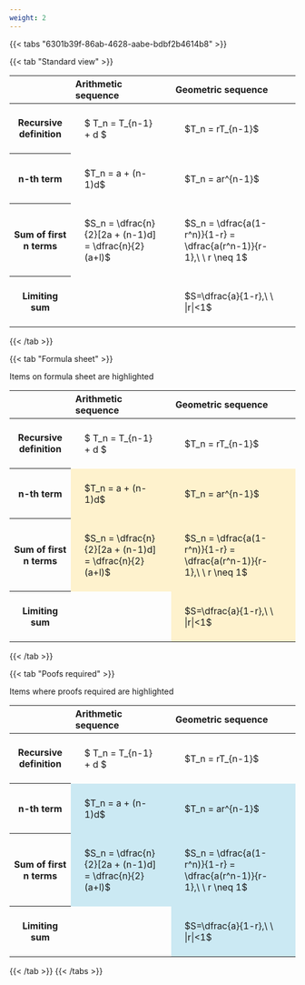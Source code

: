 ```yaml
---
weight: 2
---
```


{{< tabs "6301b39f-86ab-4628-aabe-bdbf2b4614b8" >}}

{{< tab "Standard view" >}}

<style type="text/css">
#T_8caf9 th.col_heading {
  text-align: left;
  font-size: 1em;
}
#T_8caf9 td {
  text-align: left;
  font-size: 1em;
  padding: 1.5em;
}
</style>
<table id="T_8caf9">
  <thead>
    <tr>
      <th class="blank level0" >&nbsp;</th>
      <th id="T_8caf9_level0_col0" class="col_heading level0 col0" >Arithmetic sequence</th>
      <th id="T_8caf9_level0_col1" class="col_heading level0 col1" >Geometric sequence</th>
    </tr>
  </thead>
  <tbody>
    <tr>
      <th id="T_8caf9_level0_row0" class="row_heading level0 row0" >Recursive definition</th>
      <td id="T_8caf9_row0_col0" class="data row0 col0" >$ T_n = T_{n-1} + d $</td>
      <td id="T_8caf9_row0_col1" class="data row0 col1" >$T_n = rT_{n-1}$</td>
    </tr>
    <tr>
      <th id="T_8caf9_level0_row1" class="row_heading level0 row1" >n-th term</th>
      <td id="T_8caf9_row1_col0" class="data row1 col0" >$T_n = a + (n-1)d$</td>
      <td id="T_8caf9_row1_col1" class="data row1 col1" >$T_n = ar^{n-1}$</td>
    </tr>
    <tr>
      <th id="T_8caf9_level0_row2" class="row_heading level0 row2" >Sum of first n terms</th>
      <td id="T_8caf9_row2_col0" class="data row2 col0" >$S_n = \dfrac{n}{2}[2a + (n-1)d] = \dfrac{n}{2}(a+l)$</td>
      <td id="T_8caf9_row2_col1" class="data row2 col1" >$S_n = \dfrac{a(1-r^n)}{1-r} = \dfrac{a(r^n-1)}{r-1},\ \  r \neq 1$</td>
    </tr>
    <tr>
      <th id="T_8caf9_level0_row3" class="row_heading level0 row3" >Limiting sum</th>
      <td id="T_8caf9_row3_col0" class="data row3 col0" ></td>
      <td id="T_8caf9_row3_col1" class="data row3 col1" >$S=\dfrac{a}{1-r},\ \ |r|<1$</td>
    </tr>
  </tbody>
</table>
{{< /tab >}}

{{< tab "Formula sheet" >}}

Items on formula sheet are highlighted 
<br>
<style type="text/css">
#T_06f75 th.col_heading {
  text-align: left;
  font-size: 1em;
}
#T_06f75 td {
  text-align: left;
  font-size: 1em;
  padding: 1.5em;
}
#T_06f75_row0_col0, #T_06f75_row0_col1, #T_06f75_row3_col0 {
  background-color: rgba(0,0,0,0);
}
#T_06f75_row1_col0, #T_06f75_row1_col1, #T_06f75_row2_col0, #T_06f75_row2_col1, #T_06f75_row3_col1 {
  background-color: rgba(255,194,10, 0.2);
}
</style>
<table id="T_06f75">
  <thead>
    <tr>
      <th class="blank level0" >&nbsp;</th>
      <th id="T_06f75_level0_col0" class="col_heading level0 col0" >Arithmetic sequence</th>
      <th id="T_06f75_level0_col1" class="col_heading level0 col1" >Geometric sequence</th>
    </tr>
  </thead>
  <tbody>
    <tr>
      <th id="T_06f75_level0_row0" class="row_heading level0 row0" >Recursive definition</th>
      <td id="T_06f75_row0_col0" class="data row0 col0" >$ T_n = T_{n-1} + d $</td>
      <td id="T_06f75_row0_col1" class="data row0 col1" >$T_n = rT_{n-1}$</td>
    </tr>
    <tr>
      <th id="T_06f75_level0_row1" class="row_heading level0 row1" >n-th term</th>
      <td id="T_06f75_row1_col0" class="data row1 col0" >$T_n = a + (n-1)d$</td>
      <td id="T_06f75_row1_col1" class="data row1 col1" >$T_n = ar^{n-1}$</td>
    </tr>
    <tr>
      <th id="T_06f75_level0_row2" class="row_heading level0 row2" >Sum of first n terms</th>
      <td id="T_06f75_row2_col0" class="data row2 col0" >$S_n = \dfrac{n}{2}[2a + (n-1)d] = \dfrac{n}{2}(a+l)$</td>
      <td id="T_06f75_row2_col1" class="data row2 col1" >$S_n = \dfrac{a(1-r^n)}{1-r} = \dfrac{a(r^n-1)}{r-1},\ \  r \neq 1$</td>
    </tr>
    <tr>
      <th id="T_06f75_level0_row3" class="row_heading level0 row3" >Limiting sum</th>
      <td id="T_06f75_row3_col0" class="data row3 col0" ></td>
      <td id="T_06f75_row3_col1" class="data row3 col1" >$S=\dfrac{a}{1-r},\ \ |r|<1$</td>
    </tr>
  </tbody>
</table>
{{< /tab >}}

{{< tab "Poofs required" >}}

Items where proofs required are highlighted 
<br>
<style type="text/css">
#T_ee2e1 th.col_heading {
  text-align: left;
  font-size: 1em;
}
#T_ee2e1 td {
  text-align: left;
  font-size: 1em;
  padding: 1.5em;
}
#T_ee2e1_row0_col0, #T_ee2e1_row0_col1, #T_ee2e1_row3_col0 {
  background-color: rgba(0,0,0,0);
}
#T_ee2e1_row1_col0, #T_ee2e1_row1_col1, #T_ee2e1_row2_col0, #T_ee2e1_row2_col1, #T_ee2e1_row3_col1 {
  background-color: rgba(0,150,200, 0.2);
}
</style>
<table id="T_ee2e1">
  <thead>
    <tr>
      <th class="blank level0" >&nbsp;</th>
      <th id="T_ee2e1_level0_col0" class="col_heading level0 col0" >Arithmetic sequence</th>
      <th id="T_ee2e1_level0_col1" class="col_heading level0 col1" >Geometric sequence</th>
    </tr>
  </thead>
  <tbody>
    <tr>
      <th id="T_ee2e1_level0_row0" class="row_heading level0 row0" >Recursive definition</th>
      <td id="T_ee2e1_row0_col0" class="data row0 col0" >$ T_n = T_{n-1} + d $</td>
      <td id="T_ee2e1_row0_col1" class="data row0 col1" >$T_n = rT_{n-1}$</td>
    </tr>
    <tr>
      <th id="T_ee2e1_level0_row1" class="row_heading level0 row1" >n-th term</th>
      <td id="T_ee2e1_row1_col0" class="data row1 col0" >$T_n = a + (n-1)d$</td>
      <td id="T_ee2e1_row1_col1" class="data row1 col1" >$T_n = ar^{n-1}$</td>
    </tr>
    <tr>
      <th id="T_ee2e1_level0_row2" class="row_heading level0 row2" >Sum of first n terms</th>
      <td id="T_ee2e1_row2_col0" class="data row2 col0" >$S_n = \dfrac{n}{2}[2a + (n-1)d] = \dfrac{n}{2}(a+l)$</td>
      <td id="T_ee2e1_row2_col1" class="data row2 col1" >$S_n = \dfrac{a(1-r^n)}{1-r} = \dfrac{a(r^n-1)}{r-1},\ \  r \neq 1$</td>
    </tr>
    <tr>
      <th id="T_ee2e1_level0_row3" class="row_heading level0 row3" >Limiting sum</th>
      <td id="T_ee2e1_row3_col0" class="data row3 col0" ></td>
      <td id="T_ee2e1_row3_col1" class="data row3 col1" >$S=\dfrac{a}{1-r},\ \ |r|<1$</td>
    </tr>
  </tbody>
</table>
{{< /tab >}}
{{< /tabs >}}